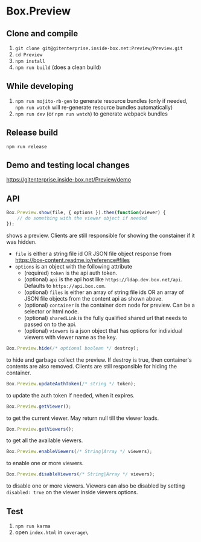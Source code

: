 Box.Preview
============

Clone and compile
-----------------
1. `git clone git@gitenterprise.inside-box.net:Preview/Preview.git`
2. `cd Preview`
3. `npm install`
4. `npm run build` (does a clean build)


While developing
----------------
1. `npm run mojito-rb-gen` to generate resource bundles (only if needed, `npm run watch` will re-generate resource bundles automatically)
2. `npm run dev` (or `npm run watch`) to generate webpack bundles


Release build
--------------
`npm run release`


Demo and testing local changes
------------------------------
https://gitenterprise.inside-box.net/Preview/demo


API
---

```javascript
Box.Preview.show(file, { options }).then(function(viewer) {
    // do something with the viewer object if needed
});
```
shows a preview. Clients are still responsible for showing the constainer if it was hidden.

* `file` is either a string file id OR JSON file object response from https://box-content.readme.io/reference#files
* `options` is an object with the following attribute
  * (required) `token` is the api auth token.
  * (optional) `api` is the api host like `https://ldap.dev.box.net/api`. Defaults to `https://api.box.com`.
  * (optional) `files` is either an array of string file ids OR an array of JSON file objects from the content api as shown above.
  * (optional) `container` is the container dom node for preview. Can be a selector or html node.
  * (optional) `sharedLink` is the fully qualified shared url that needs to passed on to the api.
  * (optional) `viewers` is a json object that has options for individual viewers with viewer name as the key.

```javascript
Box.Preview.hide(/* optional boolean */ destroy);
```
to hide and garbage collect the preview. If destroy is true, then container's contents are also removed. Clients are still responsible for hiding the container.


```javascript
Box.Preview.updateAuthToken(/* string */ token);
```
to update the auth token if needed, when it expires.

```javascript
Box.Preview.getViewer();
```
to get the current viewer. May return null till the viewer loads.

```javascript
Box.Preview.getViewers();
```
to get all the available viewers.

```javascript
Box.Preview.enableViewers(/* String|Array */ viewers);
```
to enable one or more viewers.

```javascript
Box.Preview.disableViewers(/* String|Array */ viewers);
```
to disable one or more viewers. Viewers can also be disabled by setting `disabled: true` on the viewer inside viewers options.

Test
----

1. `npm run karma`
2. open `index.html` in `coverage\`
